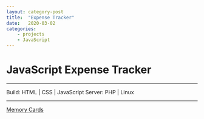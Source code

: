 ```yaml
---
layout: category-post
title:  "Expense Tracker"
date:   2020-03-02
categories: 
    - projects
    - JavaScript
---
```


# JavaScript Expense Tracker

---

Build: HTML | CSS | JavaScript
Server: PHP | Linux

---

[Memory Cards](https://demo.chrisconnelly.ca/projects/js/expense-tracker/)

